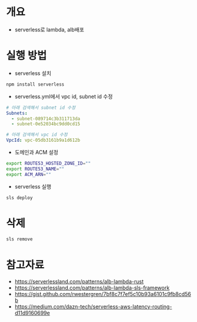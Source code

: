# 개요
* serverless로 lambda, alb배포

# 실행 방법
* serverless 설치

```bash
npm install serverless
```

* serverless.yml에서 vpc id, subnet id 수정

```yaml
# 아래 검색해서 subnet id 수정
Subnets:
  - subnet-089714c3b311713da
  -	subnet-0e52034bc9dd0cd15

# 아래 검색해서 vpc id 수정
VpcId: vpc-05db3161b9a1d612b
```

* 도메인과 ACM 설정

```bash
export ROUTE53_HOSTED_ZONE_ID=""
export ROUTE53_NAME=""
export ACM_ARN=""
```

* serverless 실행

```bash
sls deploy
```

# 삭제

```bash
sls remove
```

# 참고자료
* https://serverlessland.com/patterns/alb-lambda-rust
* https://serverlessland.com/patterns/alb-lambda-sls-framework
* https://gist.github.com/rwestergren/7bf8c7f7ef5c10b93a6101c9fb8cd56b
* https://medium.com/dazn-tech/serverless-aws-latency-routing-d11d9160699e
